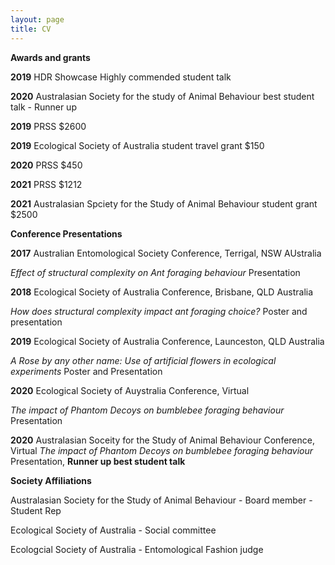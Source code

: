 ```yaml
---
layout: page
title: CV
---
```


**Awards and grants**

__2019__ HDR Showcase Highly commended student talk

__2020__ Australasian Society for the study of Animal Behaviour best student talk - Runner up

__2019__ PRSS $2600

__2019__ Ecological Society of Australia student travel grant $150

__2020__ PRSS $450

__2021__ PRSS $1212

__2021__ Australasian Spciety for the Study of Animal Behaviour student grant $2500





**Conference Presentations**


__2017__ Australian Entomological Society Conference, Terrigal, NSW AUstralia

_Effect of structural complexity on Ant foraging behaviour_ Presentation


__2018__ Ecological Society of Australia Conference, Brisbane, QLD Australia

_How does structural complexity impact ant foraging choice?_ Poster and presentation


__2019__ Ecological Society of Australia Conference, Launceston, QLD Australia

_A Rose by any other name: Use of artificial flowers in ecological experiments_ Poster and Presentation

__2020__ Ecological Society of Auystralia Conference, Virtual

_The impact of Phantom Decoys on bumblebee foraging behaviour_ Presentation

__2020__ Australasian Soceity for the Study of Animal Behaviour Conference, Virtual
_The impact of Phantom Decoys on bumblebee foraging behaviour_ Presentation, **Runner up best student talk**


**Society Affiliations**


Australasian Society for the Study of Animal Behaviour - Board member - Student Rep


Ecological Society of Australia - Social committee


Ecologcial Society of Australia - Entomological Fashion judge
